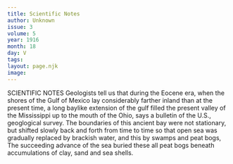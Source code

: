 ```yaml
---
title: Scientific Notes
author: Unknown
issue: 3
volume: 5
year: 1916
month: 18
day: V
tags:
layout: page.njk
image:
---
```

SCIENTIFIC NOTES       Geologists tell us that during the Eocene era, when the shores of the Gulf of Mexico lay considerably farther inland than at the present time, a long baylike extension of the gulf filled the present valley of the Mississippi up to the mouth of the Ohio, says a bulletin of the U.S., geoglogical survey. The boundaries of this ancient bay were not stationary, but shifted slowly back and forth from time to time so that open sea was gradually replaced by brackish water, and this by swamps and peat bogs, The succeeding advance of the sea buried these all peat bogs beneath accumulations of clay, sand and sea shells.    
